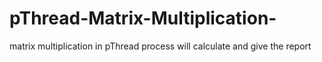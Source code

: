 # pThread-Matrix-Multiplication-
matrix multiplication in pThread process will calculate and give the report
